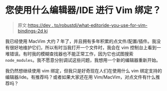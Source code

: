 # 您使用什么编辑器/IDE 进行 Vim 绑定？

> 原文:[https://dev . to/robustdj/what-editoride-you-use-for-vim-bindings-2d ki](https://dev.to/robustdj/what-editoride-are-you-using-for-vim-bindings-2dki)

我已经使用 MacVim 大约 7 年了，并且拥有多年积累的点文件/配置/插件。我没有很好地维护它们，所以有时当我打开一个文件时，我会在 vim 控制台上看到一堆错误。有时我的模糊查找器也不能正常工作，因为它也试图搜索`node_modules`。我不愿意分别调试这些问题，我想用一个新的编辑器重新开始。

我仍然想继续使用 vim 绑定，但我只是好奇现在人们在使用什么 vim 绑定支持的编辑器/ide。有推荐吗？或者如果大家还在用 Vim/MacVim，对点文件有什么推荐吗？